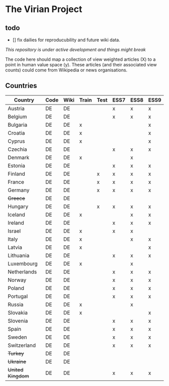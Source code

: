 # The Virian Project

## todo
- [] fix dailies for reproducubility and future wiki data.

*This repository is under active development and things might break*

The code here should map a collection of view weighted articles (X) to a point in human value space (y).
These articles (and their associated view counts) could come from Wikipedia or news organisations.


## Countries

| Country            | Code | Wiki | Train | Test | ESS7 | ESS8 | ESS9 |
|--------------------|------|------|-------|------|------|------|------|
| Austria            | DE   | DE   |       |      | x    | x    | x    |
| Belgium            | DE   | DE   |       |      | x    | x    | x    |
| Bulgaria           | DE   | DE   | x     |      |      |      | x    |
| Croatia            | DE   | DE   | x     |      |      |      | x    |
| Cyprus             | DE   | DE   | x     |      |      |      | x    |
| Czechia            | DE   | DE   |       |      | x    | x    | x    |
| Denmark            | DE   | DE   | x     |      |      | x    |
| Estonia            | DE   | DE   |       |      | x    | x    | x    |
| Finland            | DE   | DE   |       | x    | x    | x    | x    |
| France             | DE   | DE   |       | x    | x    | x    | x    |
| Germany            | DE   | DE   |       | x    | x    | x    | x    |
| ~~Greece~~         | DE   | DE   |       |      |      |      |      |
| Hungary            | DE   | DE   |       | x    | x    | x    | x    |
| Iceland            | DE   | DE   | x     |      |      | x    | x    |
| Ireland            | DE   | DE   |       |      | x    | x    | x    |
| Israel             | DE   | DE   | x     |      | x    | x    |      |
| Italy              | DE   | DE   | x     |      |      | x    | x    |
| Latvia             | DE   | DE   | x     |      |      |      | x    |
| Lithuania          | DE   | DE   |       |      | x    | x    | x    |
| Luxembourg         | DE   | DE   | x     |      |      | x    |      |
| Netherlands        | DE   | DE   |       |      | x    | x    | x    |
| Norway             | DE   | DE   |       |      | x    | x    | x    |
| Poland             | DE   | DE   |       |      | x    | x    | x    |
| Portugal           | DE   | DE   |       |      | x    | x    | x    |
| Russia             | DE   | DE   | x     |      |      | x    |      |
| Slovakia           | DE   | DE   | x     |      |      |      | x    |
| Slovenia           | DE   | DE   |       |      | x    | x    | x    |
| Spain              | DE   | DE   |       |      | x    | x    | x    |
| Sweden             | DE   | DE   |       |      | x    | x    | x    |
| Switzerland        | DE   | DE   |       |      | x    | x    | x    |
| ~~Turkey~~         | DE   | DE   |       |      |      |      |      |
| ~~Ukraine~~        | DE   | DE   |       |      |      |      |      |
| ~~United Kingdom~~ | DE   | DE   |       |      | x    | x    | x    |
